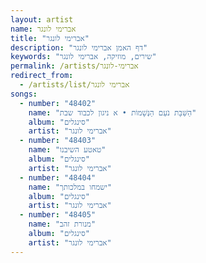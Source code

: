```yaml
---
layout: artist
name: אברימי לונגר
title: "אברימי לונגר"
description: "דף האמן אברימי לונגר"
keywords: "שירים, מוזיקה, אברימי לונגר"
permalink: /artists/אברימי-לונגר
redirect_from:
  - /artists/list/אברימי לונגר
songs:
  - number: "48402"
    name: "הַשַּׁבָּת נֹעַם הַנְּשָׁמוֹת • א ניגון לכבוד שבת"
    album: "סינגלים"
    artist: "אברימי לונגר"
  - number: "48403"
    name: "טאטע השיבנו"
    album: "סינגלים"
    artist: "אברימי לונגר"
  - number: "48404"
    name: "ישמחו במלכותך"
    album: "סינגלים"
    artist: "אברימי לונגר"
  - number: "48405"
    name: "מנורת זהב"
    album: "סינגלים"
    artist: "אברימי לונגר"
---
```


